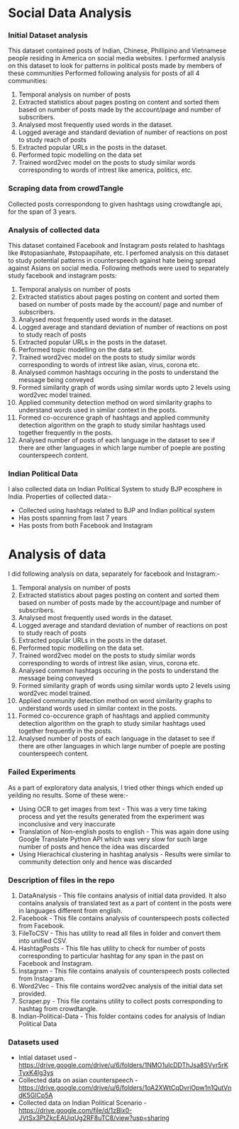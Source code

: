 # Social Data Analysis

### Initial Dataset analysis
This dataset contained posts of Indian, Chinese, Phillipino and Vietnamese people residing in America on social media websites. I performed analysis on this dataset to look for patterns in political posts made by members of these communities
Performed following analysis for posts of all 4 communities:
1. Temporal analysis on number of posts
2. Extracted statistics about pages posting on content and sorted them based on number of posts made by the account/page and number of subscribers.
3. Analysed most frequently used words in the dataset.
4. Logged average and standard deviation of number of reactions on post to study reach of posts
5. Extracted popular URLs in the posts in the dataset.
6. Performed topic modelling on the data set
7. Trained word2vec model on the posts to study similar words corresponding to words of intrest like america, politics, etc.

### Scraping data from crowdTangle
Collected posts correspondong to given hashtags using crowdtangle api, for the span of 3 years.

### Analysis of collected data
This dataset contained Facebook and Instagram posts related to hashtags like #stopasianhate, #stopaapihate, etc. I perfomed analysis on this dataset to study potential patterns in counterspeech against hate being spread against Asians on social media. Following methods were used to separately study facebook and instagram posts:
1. Temporal analysis on number of posts
2. Extracted statistics about pages posting on content and sorted them based on number of posts made by the account/    page and number of subscribers.
3. Analysed most frequently used words in the dataset.
4. Logged average and standard deviation of number of reactions on post to study reach of posts
5. Extracted popular URLs in the posts in the dataset.
6. Performed topic modelling on the data set.
7. Trained word2vec model on the posts to study similar words corresponding to words of intrest like asian, virus, corona etc.
8. Analysed common hashtags occuring in the posts to understand the message being conveyed
9. Formed similarity graph of words using similar words upto 2 levels using word2vec model trained.
10. Applied community detection method on word similarity graphs to understand words used in similar context in the posts.
11. Formed co-occurence graph of hashtags and applied community detection algorithm on the graph to study similar hashtags used together frequently in the posts.
12. Analysed number of posts of each language in the dataset to see if there are other languages in which large number of poeple are posting counterspeech content.

### Indian Political Data
I also collected data on Indian Political System to study BJP ecosphere in India.
Properties of collected data:-
- Collected using hashtags related to BJP and Indian political system
- Has posts spanning from last 7 years
- Has posts from both Facebook and Instagram

# Analysis of data
I did following analysis on data, separately for facebook and Instagram:-
1. Temporal analysis on number of posts                                                                                                                                                                        
2. Extracted statistics about pages posting on content and sorted them based on number of posts made by the account/page and number of subscribers.                                                         
3. Analysed most frequently used words in the dataset.                                                                                                                                                         
4. Logged average and standard deviation of number of reactions on post to study reach of posts                                                                                                                
5. Extracted popular URLs in the posts in the dataset.                                                                                                                                                         
6. Performed topic modelling on the data set.                                                                                                                                                                  
7. Trained word2vec model on the posts to study similar words corresponding to words of intrest like asian, virus, corona etc.                                                                                 
8. Analysed common hashtags occuring in the posts to understand the message being conveyed                                                                                                                     
9. Formed similarity graph of words using similar words upto 2 levels using word2vec model trained.                                                                                                            
10. Applied community detection method on word similarity graphs to understand words used in similar context in the posts.                                                                                     
11. Formed co-occurence graph of hashtags and applied community detection algorithm on the graph to study similar hashtags used together frequently in the posts.                                              
12. Analysed number of posts of each language in the dataset to see if there are other languages in which large number of poeple are posting counterspeech content.

### Failed Experiments
As a part of exploratory data analysis, I tried other things which ended up yeilding no results. Some of these were:-
- Using OCR to get images from text - This was a very time taking process and yet the results generated from the experiment was inconclusive and very inaccurate
- Translation of Non-english posts to english - This was again done using Google Translate Python API which was very slow for such large number of posts and hence the idea was discarded
- Using Hierachical clustering in hashtag analysis - Results were similar to community detection only and hence was discarded

### Description of files in the repo
1. DataAnalysis - This file contains analysis of initial data provided. It also contains analysis of translated text as a part of content in the posts were in languages different from english.
2. Facebook - This file contains analysis of counterspeech posts collected from Facebook.
3. FileToCSV - This has utility to read all files in folder and convert them into unified CSV.
4. HashtagPosts - This file has utility to check for number of posts corresponding to particular hashtag for any span in the past on Facebook and Instagram.
5. Instagram - This file contains analysis of counterspeech posts collected from Instagram.
6. Word2Vec - This file contains word2vec analysis of the initial data set provided.
7. Scraper.py - This file contains utility to collect posts corresponding to hashtag from crowdtangle.
8. Indian-Political-Data - This folder contains codes for analysis of Indian Political Data

### Datasets used
- Intial dataset used - https://drive.google.com/drive/u/6/folders/1NMO1ulcDDThJsa8SVyr5rKTyxK4Ig3ys
- Collected data on asian counterspeech - https://drive.google.com/drive/u/6/folders/1oA2XWtCqDvriOpw1n1QutVndK5GlCp5A
- Collected data on Indian Political Scenario - https://drive.google.com/file/d/1zBlx0-JVtSx3PtZkcEAUiqUg2RF8uTC8/view?usp=sharing
